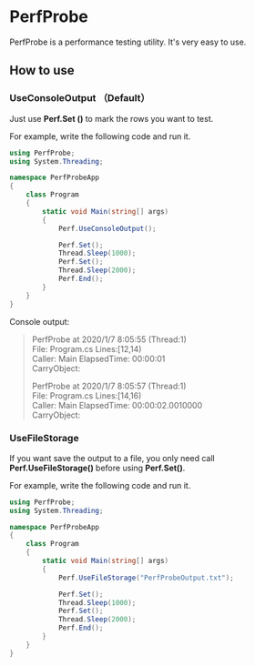 # PerfProbe

PerfProbe is a performance testing utility. It's very easy to use.



## How to use

### UseConsoleOutput （Default）

Just use **Perf.Set ()** to mark the rows you want to test.

For example, write the following code and run it.

```c#
using PerfProbe;
using System.Threading;

namespace PerfProbeApp
{
    class Program
    {
        static void Main(string[] args)
        {
            Perf.UseConsoleOutput();

            Perf.Set();
            Thread.Sleep(1000);
            Perf.Set();
            Thread.Sleep(2000);
            Perf.End();
        }
    }
}
```

Console output:

> PerfProbe       at  2020/1/7 8:05:55    (Thread:1)  
> File: Program.cs      Lines:[12,14)  
> Caller:       Main    ElapsedTime:    00:00:01  
> CarryObject:
>
> PerfProbe       at  2020/1/7 8:05:57    (Thread:1)  
> File: Program.cs      Lines:[14,16)  
> Caller:       Main    ElapsedTime:    00:00:02.0010000  
> CarryObject:



### UseFileStorage

If you want save the output to a file, you only need call **Perf.UseFileStorage()** before using **Perf.Set()**.

For example, write the following code and run it.

```c#
using PerfProbe;
using System.Threading;

namespace PerfProbeApp
{
    class Program
    {
        static void Main(string[] args)
        {
            Perf.UseFileStorage("PerfProbeOutput.txt");

            Perf.Set();
            Thread.Sleep(1000);
            Perf.Set();
            Thread.Sleep(2000);
            Perf.End();
        }
    }
}
```

